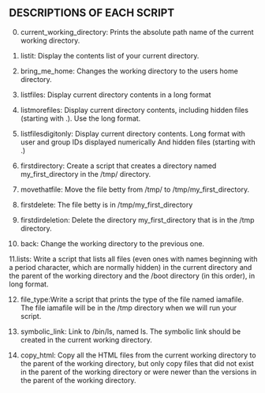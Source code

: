 ## DESCRIPTIONS OF EACH SCRIPT

0. current_working_directory: Prints the absolute path name of the current working directory.

1. listit: Display the contents list of your current directory.

2. bring_me_home: Changes the working directory to the users home directory.

3. listfiles: Display current directory contents in a long format

4. listmorefiles: Display current directory contents, including hidden files (starting with .). Use the long format.

5. listfilesdigitonly: Display current directory contents.
Long format
with user and group IDs displayed numerically
And hidden files (starting with .)

6. firstdirectory: Create a script that creates a directory named my_first_directory in the /tmp/ directory.

7. movethatfile: Move the file betty from /tmp/ to /tmp/my_first_directory.

8. firstdelete: The file betty is in /tmp/my_first_directory

9. firstdirdeletion: Delete the directory my_first_directory that is in the /tmp directory.

10. back: Change the working directory to the previous one.

11.lists: Write a script that lists all files (even ones with names beginning with a period character, which are normally hidden) in the current directory and the parent of the working directory and the /boot directory (in this order), in long format.

12. file_type:Write a script that prints the type of the file named iamafile. The file iamafile will be in the /tmp directory when we will run your script.

13. symbolic_link: Link to /bin/ls, named ls. The symbolic link should be created in the current working directory.

14. copy_html: Copy all the HTML files from the current working directory to the parent of the working directory, but only copy files that did not exist in the parent of the working directory or were newer than the versions in the parent of the working directory.
